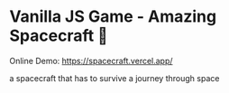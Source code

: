 # Vanilla JS Game - Amazing Spacecraft 🚀

Online Demo: https://spacecraft.vercel.app/

a spacecraft that has to survive a journey through space
